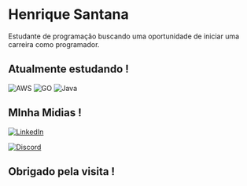 # Henrique Santana

Estudante de programação buscando uma oportunidade de iniciar uma carreira como programador.

## Atualmente estudando !
![AWS](https://img.shields.io/badge/AWS-000?style=for-the-badge&logo=AWS)
![GO](https://img.shields.io/badge/GO-000?style=for-the-badge&logo=GO)
![Java](https://img.shields.io/badge/Java-000?style=for-the-badge&logo=java)


## MInha Midias !
[![LinkedIn](https://img.shields.io/badge/LinkedIn-000?style=for-the-badge&logo=linkedin&logoColor=0E76A8)](https://www.linkedin.com/in/santanahenrique/)

[![Discord](https://img.shields.io/badge/Discord-000?style=for-the-badge&logo=discord)](https://discord.com/channels/@mr.b.i.g.)

## Obrigado pela visita !